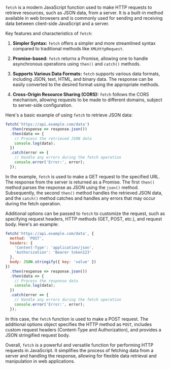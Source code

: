 `fetch` is a modern JavaScript function used to make HTTP requests to retrieve resources, such as JSON data, from a server. It is a built-in method available in web browsers and is commonly used for sending and receiving data between client-side JavaScript and a server.

Key features and characteristics of `fetch`:

1. **Simpler Syntax:** `fetch` offers a simpler and more streamlined syntax compared to traditional methods like `XMLHttpRequest`.

2. **Promise-based:** `fetch` returns a Promise, allowing one to handle asynchronous operations using `then()` and `catch()` methods.

3. **Supports Various Data Formats:** `fetch` supports various data formats, including JSON, text, HTML, and binary data. The response can be easily converted to the desired format using the appropriate methods.

4. **Cross-Origin Resource Sharing (CORS):** `fetch` follows the CORS mechanism, allowing requests to be made to different domains, subject to server-side configuration.

Here's a basic example of using `fetch` to retrieve JSON data:

```javascript
fetch('https://api.example.com/data')
  .then(response => response.json())
  .then(data => {
    // Process the retrieved JSON data
    console.log(data);
  })
  .catch(error => {
    // Handle any errors during the fetch operation
    console.error('Error:', error);
  });
```

In the example, `fetch` is used to make a GET request to the specified URL. The response from the server is returned as a Promise. The first `then()` method parses the response as JSON using the `json()` method. Subsequently, the second `then()` method handles the retrieved JSON data, and the `catch()` method catches and handles any errors that may occur during the fetch operation.

Additional options can be passed to `fetch` to customize the request, such as specifying request headers, HTTP methods (GET, POST, etc.), and request body. Here's an example:

```javascript
fetch('https://api.example.com/data', {
  method: 'POST',
  headers: {
    'Content-Type': 'application/json',
    'Authorization': 'Bearer token123'
  },
  body: JSON.stringify({ key: 'value' })
})
  .then(response => response.json())
  .then(data => {
    // Process the response data
    console.log(data);
  })
  .catch(error => {
    // Handle any errors during the fetch operation
    console.error('Error:', error);
  });
```

In this case, the `fetch` function is used to make a POST request. The additional options object specifies the HTTP method as `POST`, includes custom request headers (Content-Type and Authorization), and provides a JSON stringified request body.

Overall, `fetch` is a powerful and versatile function for performing HTTP requests in JavaScript. It simplifies the process of fetching data from a server and handling the response, allowing for flexible data retrieval and manipulation in web applications.